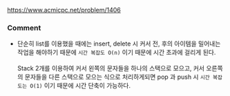 https://www.acmicpc.net/problem/1406

### Comment
- 단순히 list를 이용했을 때에는 insert, delete 시 커서 전, 후의 아이템을 밀어내는 작업을 해야하기 때문에 `시간 복잡도 O(n)` 이기 때문에 시간 초과에 걸리게 된다. <br><br>
    Stack 2개를 이용하여 커서 왼쪽의 문자들을 하나의 스택으로 모으고, 커서 오른쪽의 문자들을 다른 스택으로 모으는 식으로 처리하게되면 pop 과 push 시 `시간 복잡도는 O(1)` 이기 때문에 시간 단축이 가능하다.
